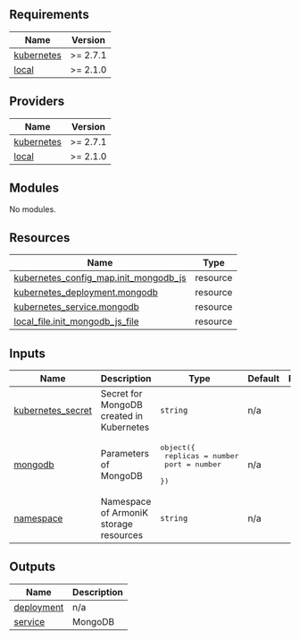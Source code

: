 <!-- BEGIN_TF_DOCS -->
## Requirements

| Name | Version |
|------|---------|
| <a name="requirement_kubernetes"></a> [kubernetes](#requirement\_kubernetes) | >= 2.7.1 |
| <a name="requirement_local"></a> [local](#requirement\_local) | >= 2.1.0 |

## Providers

| Name | Version |
|------|---------|
| <a name="provider_kubernetes"></a> [kubernetes](#provider\_kubernetes) | >= 2.7.1 |
| <a name="provider_local"></a> [local](#provider\_local) | >= 2.1.0 |

## Modules

No modules.

## Resources

| Name | Type |
|------|------|
| [kubernetes_config_map.init_mongodb_js](https://registry.terraform.io/providers/hashicorp/kubernetes/latest/docs/resources/config_map) | resource |
| [kubernetes_deployment.mongodb](https://registry.terraform.io/providers/hashicorp/kubernetes/latest/docs/resources/deployment) | resource |
| [kubernetes_service.mongodb](https://registry.terraform.io/providers/hashicorp/kubernetes/latest/docs/resources/service) | resource |
| [local_file.init_mongodb_js_file](https://registry.terraform.io/providers/hashicorp/local/latest/docs/resources/file) | resource |

## Inputs

| Name | Description | Type | Default | Required |
|------|-------------|------|---------|:--------:|
| <a name="input_kubernetes_secret"></a> [kubernetes\_secret](#input\_kubernetes\_secret) | Secret for MongoDB created in Kubernetes | `string` | n/a | yes |
| <a name="input_mongodb"></a> [mongodb](#input\_mongodb) | Parameters of MongoDB | <pre>object({<br>    replicas = number<br>    port     = number<br>  })</pre> | n/a | yes |
| <a name="input_namespace"></a> [namespace](#input\_namespace) | Namespace of ArmoniK storage resources | `string` | n/a | yes |

## Outputs

| Name | Description |
|------|-------------|
| <a name="output_deployment"></a> [deployment](#output\_deployment) | n/a |
| <a name="output_service"></a> [service](#output\_service) | MongoDB |
<!-- END_TF_DOCS -->